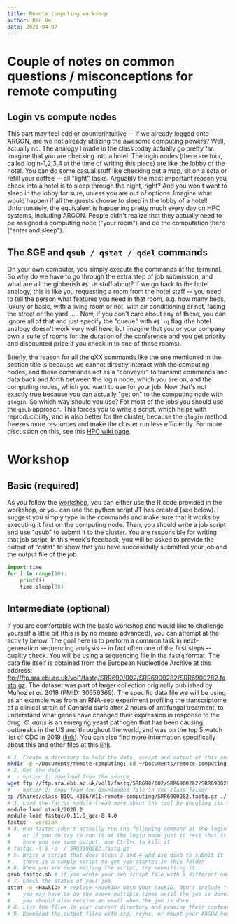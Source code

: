 ```yaml
---
title: Remote computing workshop
author: Bin He
date: 2021-04-07
---
```


# Couple of notes on common questions / misconceptions for remote computing
## Login vs compute nodes
This part may feel odd or counterintuitive -- if we already logged onto ARGON, are we not already utilizing the awesome computing powers? Well, actually no. The analogy I made in the class today actually go pretty far. Imagine that you are checking into a hotel. The login nodes (there are four, called login-1,2,3,4 at the time of writing this piece) are like the lobby of the hotel. You can do some casual stuff like checking out a map, sit on a sofa or refill your coffee -- all "light" tasks. Arguably the most important reason you check into a hotel is to sleep through the night, right? And you won't want to sleep in the lobby for sure, unless you are out of options. Imagine what would happen if all the guests choose to sleep in the lobby of a hotel! Unfortunately, the equivalent is happening pretty much every day on HPC systems, including ARGON. People didn't realize that they actually need to be assigned a computing node ("your room") and do the computation there ("enter and sleep").

## The SGE and `qsub / qstat / qdel` commands
On your own computer, you simply execute the commands at the terminal. So why do we have to go through the extra step of job submission, and what are all the gibberish `#$ -M` stuff about? If we go back to the hotel analogy, this is like you requesting a room from the hotel staff -- you need to tell the person what features you need in that room, e.g. how many beds, luxury or basic, with a living room or not, with air conditioning or not, facing the street or the yard......  Now, if you don't care about any of these, you can ignore all of that and just specify the "queue" with `#$ -q` flag (the hotel analogy doesn't work very well here, but imagine that you or your company own a suite of rooms for the duration of the conference and you get priority and discounted price if you check in to one of those rooms).

Briefly, the reason for all the qXX commands like the one mentioned in the section title is because we cannot directly interact with the computing nodes, and these commands act as a "conveyer" to transmit commands and data back and forth between the login node, which you are on, and the computing nodes, which you want to use for your job. Now that's not exactly true because you can actually "get on" to the computing node with `qlogin`. So which way should you use? For most of the jobs you should use the `qsub` approach. This forces you to write a script, which helps with reproducibility, and is also better for the cluster, because the `qlogin` method freezes more resources and make the cluster run less efficiently. For more discussion on this, see this [HPC wiki page](https://wiki.uiowa.edu/display/hpcdocs/Qlogin+for+Interactive+Sessions).

# Workshop
## Basic (required)
As you follow the [workshop](https://iowabiostat.github.io/hpc/1.html), you can either use the R code provided in the workshop, or you can use the python script JT has created (see below). I suggest you simply type in the commands and make sure that it works by executing it first on the computing node. Then, you should write a job script and use "qsub" to submit it to the cluster. You are responsible for writing that job script. In this week's feedback, you will be asked to provide the output of "qstat" to show that you have successfully submitted your job and the output file of the job.

```python
import time
for i in range(10):
    print(i)
    time.sleep(30)
```
## Intermediate (optional)
If you are comfortable with the basic workshop and would like to challenge yourself a little bit (this is by no means advanced), you can attempt at the activity below. The goal here is to perform a common task in next-generation sequencing analysis -- in fact often one of the first steps -- quality check. You will be using a sequencing file in the `fastq` format. The data file itself is obtained from the European Nucleotide Archive at this address: <ftp://ftp.sra.ebi.ac.uk/vol1/fastq/SRR690/002/SRR6900282/SRR6900282.fastq.gz>. The dataset was part of larger collection originally published by Muñoz _et al._ 2018 (PMID: 30559369). The specific data file we will be using as an example was from an RNA-seq experiment profiling the transcriptome of a clinical strain of _Candida auris_ after 2 hours of antifungal treatment, to understand what genes have changed their expression in response to the drug. _C. auris_ is an emerging yeast pathogen that has been causing outbreaks in the US and throughout the world, and was on the top 5 watch list of CDC in 2019 ([link](https://www.cdc.gov/fungal/candida-auris/index.html)). You can also find more information specifically about this and other files at this [link](https://www.ebi.ac.uk/ena/browser/view/PRJNA445471).

```bash
# 1. Create a directory to hold the data, script and output of this analysis, e.g.
mkdir -p ~/Documents/remote-computing; cd ~/Documents/remote-computing
# 2. Get the data
#  - option 1: download from the source
wget ftp://ftp.sra.ebi.ac.uk/vol1/fastq/SRR690/002/SRR6900282/SRR6900282.fastq.gz
#  - option 2: copy from the downloaded file in the class folder
cp /Shared/class-BIOL_4386/W11-remote-computing/SRR6900282.fastq.gz ./
# 3. Load the fastqc module (read more about the tool by googling its name)
module load stack/2020.2
module load fastqc/0.11.9_gcc-8.4.0
fastqc --version
# 4. Run fastqc (don't actually run the following command at the login node)
#    or if you do try to run it at the login node just to test that it works
#    once you see some output, use Ctrl+c to kill it
# fastqc -t 6 -o ./ SRR6900282.fastq.gz
# 5. Write a script that does steps 3 and 4 and use qsub to submit it
#    there is a sample script to get you started in this folder
# 6. When you are done editing the script, try submitting it
qsub fastqc.sh # if you wrote your own script file with a different name, use that
# 7. Check the status of your job
qstat -u <HawkID> # replace <HawkID> with your hawkID, don't include "<>"
#    you may have to do the above multiple times until the job is done.
#    you should also receive an email when the job is done.
# 8. List the files in your current directory and examine their content with `less`
# 9. Download the output files with scp, rsync, or mount your ARGON home drive (google)
```
